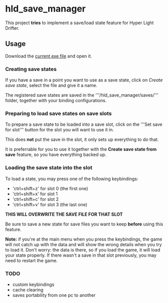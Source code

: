# hld_save_manager

This project **tries** to implement a save/load state feature for Hyper Light Drifter.

## Usage

Download the [current exe file](./raw/master/dist/hld_save_manager.exe) and open it.

### Creating save states

If you have a save in a point you want to use as a save state, click on *Create save state*, select the file and give it a name.

The registered save states are saved in the '''/hld_save_manager/saves/''' folder, together with your binding configurations.

### Preparing to load save states on save slots

To prepare a save state to be loaded into a save slot, click on the '''Set save for slot''' button for the slot you will want to use it in.

This does **not** put the save in the slot, it only sets up everything to do that.

It is preferrable for you to use it together with the **Create save state from save** feature, so you have everything backed up.

### Loading the save state into the slot

To load a state, you may press one of the following keybindings:

- 'ctrl+shift+z' for slot 0 (the first one)
- 'ctrl+shift+x' for slot 1
- 'ctrl+shift+c' for slot 2
- 'ctrl+shift+v' for slot 3 (the last one)

**THIS WILL OVERWRITE THE SAVE FILE FOR THAT SLOT**

Be sure to save a new state for save files you want to keep **before** using this feature.

**Note:** if you're at the main menu when you press the keybindings, the game will not catch up with the data and will show the wrong details when you try to load it. Don't worry: the data is there, so if you load the game, it will load your state properly. If there wasn't a save in that slot previously, you may need to restart the game.

### TODO

- custom keybindings
- cache clearing
- saves portability from one pc to another
